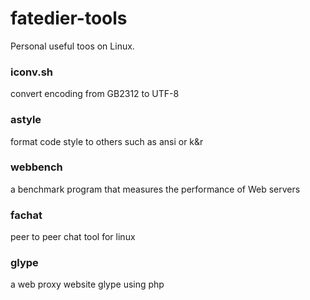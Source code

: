 fatedier-tools
==============

Personal useful toos on Linux.

### iconv.sh  
convert encoding from GB2312 to UTF-8

### astyle    
format code style to others such as ansi or k&r

### webbench  
a benchmark program that measures the performance of Web servers

### fachat    
peer to peer chat tool for linux

### glype
a web proxy website glype using php
